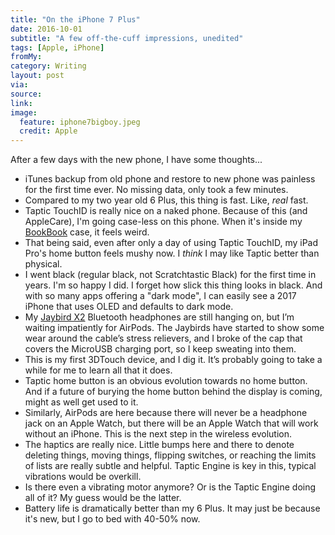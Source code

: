 ```yaml
---
title: "On the iPhone 7 Plus"
date: 2016-10-01
subtitle: "A few off-the-cuff impressions, unedited"
tags: [Apple, iPhone]
fromMy: 
category: Writing
layout: post
via: 
source: 
link: 
image:
  feature: iphone7bigboy.jpeg
  credit: Apple
---
```


After a few days with the new phone, I have some thoughts...

<!-- more -->

- iTunes backup from old phone and restore to new phone was painless for the first time ever. No missing data, only took a few minutes. 
- Compared to my two year old 6 Plus, this thing is fast. Like, _real_ fast. 
- Taptic TouchID is really nice on a naked phone. Because of this (and AppleCare), I'm going case-less on this phone.  When it's inside my [BookBook](http://amzn.to/2d6s7tK) case, it feels weird. 
- That being said, even after only a day of using Taptic TouchID, my iPad Pro's home button feels mushy now. I _think_ I may like Taptic better than physical. 
- I went black (regular black, not Scratchtastic Black) for the first time in years. I'm so happy I did. I forget how slick this thing looks in black. And with so many apps offering a "dark mode", I can easily see a 2017 iPhone that uses OLED and defaults to dark mode. 
- My [Jaybird X2](http://amzn.to/2d2AlXT) Bluetooth headphones are still hanging on, but I’m waiting impatiently for AirPods. The Jaybirds have started to show some wear around the cable’s stress relievers, and I broke of the cap that covers the MicroUSB charging port, so I keep sweating into them.
- This is my first 3DTouch device, and I dig it. It’s probably going to take a while for me to learn all that it does.
- Taptic home button is an obvious evolution towards no home button. And if a future of burying the home button behind the display is coming, might as well get used to it.
- Similarly, AirPods are here because there will never be a headphone jack on an Apple Watch, but there will be an Apple Watch that will work without an iPhone. This is the next step in the wireless evolution. 
- The haptics are really nice. Little bumps here and there to denote deleting things, moving things, flipping switches, or reaching the limits of lists are really subtle and helpful. Taptic Engine is key in this, typical vibrations would be overkill. 
- Is there even a vibrating motor anymore? Or is the Taptic Engine doing all of it? My guess would be the latter. 
- Battery life is dramatically better than my 6 Plus. It may just be because it's new, but I go to bed with 40-50% now. 




<!-- #Apple, #iPhone -->

